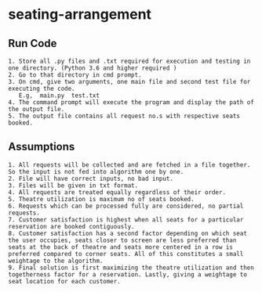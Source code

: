 # seating-arrangement
## Run Code
	1. Store all .py files and .txt required for execution and testing in one directory. (Python 3.6 and higher required )
	2. Go to that directory in cmd prompt.
	3. On cmd, give two arguments, one main file and second test file for executing the code.
	   E.g,  main.py  test.txt
	4. The command prompt will execute the program and display the path of the output file.
	5. The output file contains all request no.s with respective seats booked.

## Assumptions
	1. All requests will be collected and are fetched in a file together. So the input is not fed into algorithm one by one.
	2. File will have correct inputs, no bad input. 
	3. Files will be given in txt format.
	4. All requests are treated equally regardless of their order.
	5. Theatre utilization is maximum no of seats booked.
	6. Requests which can be processed fully are considered, no partial requests.
	7. Customer satisfaction is highest when all seats for a particular reservation are booked contiguously.
	8. Customer satisfaction has a second factor depending on which seat the user occupies, seats closer to screen are less preferred than seats at the back of theatre and seats more centered in a row is preferred compared to corner seats. All of this constitutes a small weightage to the algorithm.
	9. Final solution is first maximizing the theatre utilization and then togetherness factor for a reservation. Lastly, giving a weightage to seat location for each customer.
	
